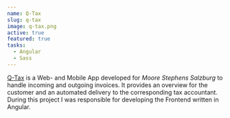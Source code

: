 ```yaml
---
name: Q-Tax
slug: q-tax
image: q-tax.png
active: true
featured: true
tasks:
  - Angular
  - Sass
---
```

<a href="https://www.q-tax.at/" target="_blank">Q-Tax</a> is a Web- and Mobile App developed for *Moore Stephens Salzburg* to handle incoming and outgoing invoices. It provides an overview for the customer and an automated delivery to the corresponding tax accountant. During this project I was responsible for developing the Frontend written in Angular.